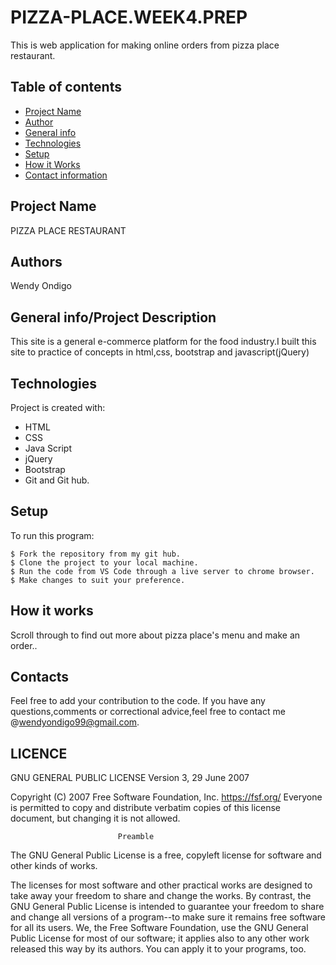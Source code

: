 # PIZZA-PLACE.WEEK4.PREP

This is web application for making online orders from pizza place restaurant.
## Table of contents
* [Project Name](#Project)
* [Author](#Author)
* [General info](#general-info)
* [Technologies](#technologies)
* [Setup](#setup)
* [How it Works](#instructions)
* [Contact information](#contacts)

## Project Name
PIZZA PLACE RESTAURANT
 ## Authors
Wendy Ondigo


## General info/Project Description
This site is a general e-commerce platform  for the food industry.I built this site to practice of concepts in html,css, bootstrap and javascript(jQuery)
## Technologies
Project is created with:
* HTML
* CSS
* Java Script
* jQuery
* Bootstrap
* Git and Git hub.
	
## Setup
To run this program:

```
$ Fork the repository from my git hub.
$ Clone the project to your local machine.
$ Run the code from VS Code through a live server to chrome browser.
$ Make changes to suit your preference.
```
## How it works
Scroll through to find out more about pizza place's menu and make an order..
## Contacts
Feel free to add your contribution to the code.
If you have any questions,comments or correctional advice,feel free to contact me @wendyondigo99@gmail.com.

## LICENCE
GNU GENERAL PUBLIC LICENSE
                       Version 3, 29 June 2007

 Copyright (C) 2007 Free Software Foundation, Inc. <https://fsf.org/>
 Everyone is permitted to copy and distribute verbatim copies
 of this license document, but changing it is not allowed.

                            Preamble

  The GNU General Public License is a free, copyleft license for
software and other kinds of works.

  The licenses for most software and other practical works are designed
to take away your freedom to share and change the works.  By contrast,
the GNU General Public License is intended to guarantee your freedom to
share and change all versions of a program--to make sure it remains free
software for all its users.  We, the Free Software Foundation, use the
GNU General Public License for most of our software; it applies also to
any other work released this way by its authors.  You can apply it to
your programs, too.
